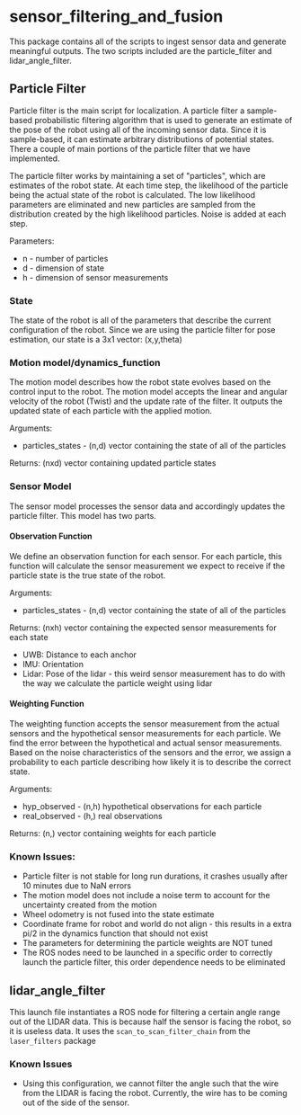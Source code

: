 # sensor_filtering_and_fusion

This package contains all of the scripts to ingest sensor data and generate meaningful outputs. The two scripts included are the particle_filter and lidar_angle_filter.

## Particle Filter
Particle filter is the main script for localization. A particle filter a sample-based probabilistic filtering algorithm that is used to generate an estimate of the pose of the robot using all of the incoming sensor data. Since it is sample-based, it can estimate arbitrary distributions of potential states. There a couple of main portions of the particle filter that we have implemented.

The particle filter works by maintaining a set of "particles", which are estimates of the robot state. At each time step, the likelihood of the particle being the actual state of the robot is calculated. The low likelihood parameters are eliminated and new particles are sampled from the distribution created by the high likelihood particles. Noise is added at each step.

Parameters:

* n - number of particles
* d - dimension of state
* h - dimension of sensor measurements

### State
The state of the robot is all of the parameters that describe the current configuration of the robot. Since we are using the particle filter for pose estimation, our state is a 3x1 vector: (x,y,theta)

### Motion model/dynamics_function
The motion model describes how the robot state evolves based on the control input to the robot. The motion model accepts the linear and angular velocity of the robot (Twist) and the update rate of the filter. It outputs the updated state of each particle with the applied motion.

Arguments:

* particles_states - (n,d) vector containing the state of all of the particles

Returns: (nxd) vector containing updated particle states

### Sensor Model
The sensor model processes the sensor data and accordingly updates the particle filter. This model has two parts.
#### Observation Function
We define an observation function for each sensor. For each particle, this function will calculate the sensor measurement we expect to receive if the particle state is the true state of the robot.

Arguments:

* particles_states - (n,d) vector containing the state of all of the particles

Returns: (nxh) vector containing the expected sensor measurements for each state

* UWB: Distance to each anchor
* IMU: Orientation
* Lidar: Pose of the lidar - this weird sensor measurement has to do with the way we calculate the particle weight using lidar


#### Weighting Function
The weighting function accepts the sensor measurement from the actual sensors and the hypothetical sensor measurements for each particle. We find the error between the hypothetical and actual sensor measurements. Based on the noise characteristics of the sensors and the error, we assign a probability to each particle describing how likely it is to describe the correct state.

Arguments:

* hyp_observed - (n,h) hypothetical observations for each particle
* real_observed - (h,) real observations

Returns: (n,) vector containing weights for each particle

### Known Issues:

* Particle filter is not stable for long run durations, it crashes usually after 10 minutes due to NaN errors
* The motion model does not include a noise term to account for the uncertainty created from the motion
* Wheel odometry is not fused into the state estimate
* Coordinate frame for robot and world do not align - this results in a extra pi/2 in the dynamics function that should not exist
* The parameters for determining the particle weights are NOT tuned
* The ROS nodes need to be launched in a specific order to correctly launch the particle filter, this order dependence needs to be eliminated

## lidar_angle_filter
This launch file instantiates a ROS node for filtering a certain angle range out of the LIDAR data. This is because half the sensor is facing the robot, so it is useless data. It uses the `scan_to_scan_filter_chain` from the `laser_filters` package

### Known Issues
* Using this configuration, we cannot filter the angle such that the wire from the LIDAR is facing the robot. Currently, the wire has to be coming out of the side of the sensor.
